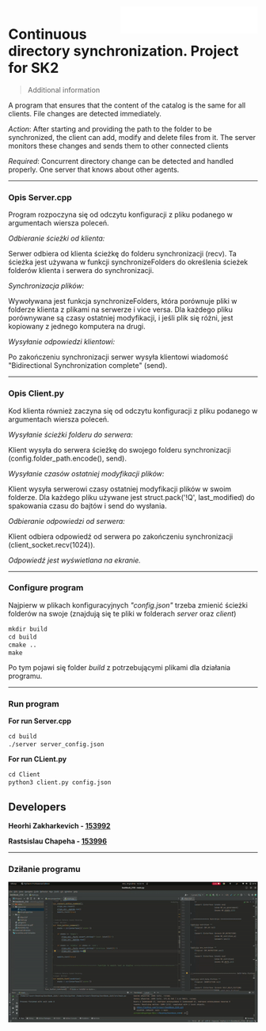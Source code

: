 <img src="./images/put_logo_text.png" alt="Logo of the project" align="right">

# Continuous directory synchronization. Project for SK2
> Additional information

A program that ensures that the content of the catalog is the same for all clients. File changes are detected immediately.

*Action*: After starting and providing the path to the folder to be synchronized, the client can add, modify and delete files from it. The server monitors these changes and sends them to other connected clients

*Required*: Concurrent directory change can be detected and handled properly. One server that knows about other agents.

___

### Opis Server.cpp

Program rozpoczyna się od odczytu konfiguracji z pliku podanego w argumentach wiersza poleceń.

*Odbieranie ścieżki od klienta:*

Serwer odbiera od klienta ścieżkę do folderu synchronizacji (recv). Ta ścieżka jest używana w funkcji synchronizeFolders do określenia ścieżek folderów klienta i serwera do synchronizacji.

*Synchronizacja plików:*

Wywoływana jest funkcja synchronizeFolders, która porównuje pliki w folderze klienta z plikami na serwerze i vice versa. Dla każdego pliku porównywane są czasy ostatniej modyfikacji, i jeśli plik się różni, jest kopiowany z jednego komputera na drugi.

*Wysyłanie odpowiedzi klientowi:*

Po zakończeniu synchronizacji serwer wysyła klientowi wiadomość "Bidirectional Synchronization complete" (send).

---

### Opis Client.py

Kod klienta również zaczyna się od odczytu konfiguracji z pliku podanego w argumentach wiersza poleceń.

*Wysyłanie ścieżki folderu do serwera:*

Klient wysyła do serwera ścieżkę do swojego folderu synchronizacji (config.folder_path.encode(), send).

*Wysyłanie czasów ostatniej modyfikacji plików:*

Klient wysyła serwerowi czasy ostatniej modyfikacji plików w swoim folderze.
Dla każdego pliku używane jest struct.pack('!Q', last_modified) do spakowania czasu do bajtów i send do wysłania.

*Odbieranie odpowiedzi od serwera:*

Klient odbiera odpowiedź od serwera po zakończeniu synchronizacji (client_socket.recv(1024)).

*Odpowiedź jest wyświetlana na ekranie.*

---

### Configure program

Najpierw w plikach konfiguracyjnych *"config.json"* trzeba zmienić ścieżki folderów na swoje (znajdują się te pliki w folderach *server* oraz *client*)

```
mkdir build
cd build
cmake ..
make
```
Po tym pojawi się folder *build* z potrzebującymi plikami dla działania programu.

---

### Run program

**For run Server.cpp**

```
cd build
./server server_config.json
```

**For run CLient.py**
```
cd Client
python3 client.py config.json
```

## Developers
**Heorhi Zakharkevich - [153992](https://usosweb.put.poznan.pl/kontroler.php?_action=katalog2/osoby/pokazOsobe&os_id=107761)**

**Rastsislau Chapeha - [153996](https://usosweb.put.poznan.pl/kontroler.php?_action=katalog2/osoby/pokazOsobe&os_id=107765)**

---

### Dziłanie programu

![](https://github.com/Irrisorr/bestBook_21St/blob/main/images/gif.gif)
